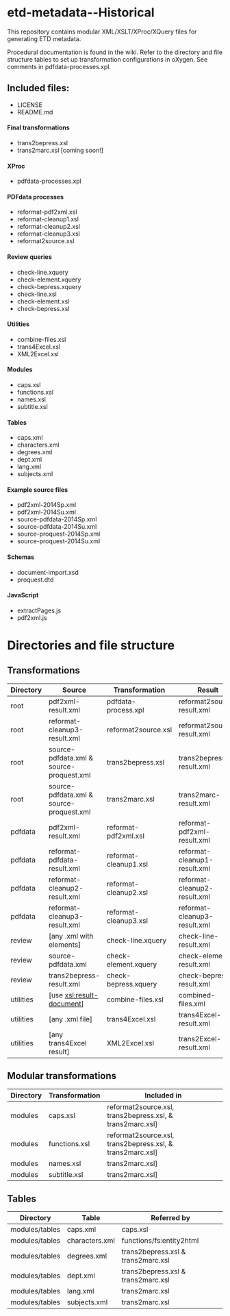etd-metadata--Historical
============

This repository contains modular XML/XSLT/XProc/XQuery files for generating ETD metadata.

Procedural documentation is found in the wiki. Refer to the directory and file structure tables to set up transformation configurations in oXygen. See comments in pdfdata-processes.xpl.

## Included files:

* LICENSE
* README.md

#### Final transformations
* trans2bepress.xsl
* trans2marc.xsl [coming soon!]

#### XProc
* pdfdata-processes.xpl

#### PDFdata processes
* reformat-pdf2xml.xsl
* reformat-cleanup1.xsl
* reformat-cleanup2.xsl
* reformat-cleanup3.xsl
* reformat2source.xsl

#### Review queries
* check-line.xquery
* check-element.xquery
* check-bepress.xquery
* check-line.xsl
* check-element.xsl
* check-bepress.xsl

#### Utilities
* combine-files.xsl
* trans4Excel.xsl
* XML2Excel.xsl

#### Modules
* caps.xsl
* functions.xsl
* names.xsl
* subtitle.xsl

#### Tables
* caps.xml
* characters.xml
* degrees.xml
* dept.xml
* lang.xml
* subjects.xml

#### Example source files
* pdf2xml-2014Sp.xml
* pdf2xml-2014Su.xml
* source-pdfdata-2014Sp.xml
* source-pdfdata-2014Su.xml
* source-proquest-2014Sp.xml
* source-proquest-2014Su.xml

#### Schemas
* document-import.xsd
* proquest.dtd

#### JavaScript 
* extractPages.js
* pdf2xml.js


Directories and file structure
===============================

Transformations
---------------
Directory | Source | Transformation | Result
--- |--- | ---| ---
root | pdf2xml-result.xml | pdfdata-process.xpl | reformat2source-result.xml |
root | reformat-cleanup3-result.xml | reformat2source.xsl | reformat2source-result.xml |
root | source-pdfdata.xml & source-proquest.xml | trans2bepress.xsl | trans2bepress-result.xml |
root | source-pdfdata.xml & source-proquest.xml | trans2marc.xsl | trans2marc-result.xml |
pdfdata | pdf2xml-result.xml | reformat-pdf2xml.xsl | reformat-pdf2xml-result.xml |
pdfdata | reformat-pdfdata-result.xml | reformat-cleanup1.xsl | reformat-cleanup1-result.xml |
pdfdata | reformat-cleanup2-result.xml | reformat-cleanup2.xsl | reformat-cleanup2-result.xml |
pdfdata | reformat-cleanup3-result.xml | reformat-cleanup3.xsl | reformat-cleanup3-result.xml |
review | [any .xml with <line> elements] | check-line.xquery | check-line-result.xml |
review | source-pdfdata.xml | check-element.xquery | check-element-result.xml |
review | trans2bepress-result.xml | check-bepress.xquery | check-bepress-result.xml |
utilities | [use <xsl:result-document>] | combine-files.xsl | combined-files.xml |
utilities | [any .xml  file] | trans4Excel.xsl | trans4Excel-result.xml |
utilities | [any trans4Excel result] | XML2Excel.xsl | trans2Excel-result.xml |

Modular transformations
-----------------------
Directory | Transformation | Included in
--- |--- | ---
modules | caps.xsl | reformat2source.xsl, trans2bepress.xsl, & trans2marc.xsl] |
modules | functions.xsl | reformat2source.xsl, trans2bepress.xsl, & trans2marc.xsl] |
modules | names.xsl | trans2marc.xsl] |
modules | subtitle.xsl | trans2marc.xsl] |

Tables
------
Directory | Table | Referred by
--- |--- | ---
modules/tables | caps.xml | caps.xsl  |
modules/tables | characters.xml | functions/fs:entity2html |
modules/tables | degrees.xml | trans2bepress.xsl & trans2marc.xsl |
modules/tables | dept.xml | trans2bepress.xsl & trans2marc.xsl |
modules/tables | lang.xml| trans2marc.xsl |
modules/tables | subjects.xml | trans2marc.xsl |
 


